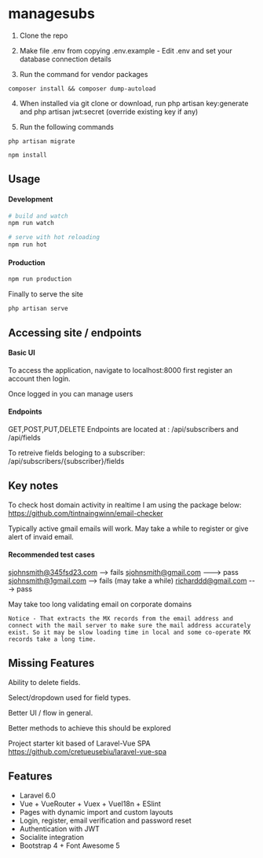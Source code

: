 # managesubs

1) Clone the repo

2) Make file .env from copying .env.example - Edit .env and set your database connection details

3) Run the command for vendor packages
```
composer install && composer dump-autoload
```

4) When installed via git clone or download, run php artisan key:generate and php artisan jwt:secret (override existing key if any)

5) Run the following commands
```
php artisan migrate
```

```
npm install
```

## Usage

#### Development

```bash
# build and watch
npm run watch

# serve with hot reloading
npm run hot
```

#### Production

```bash
npm run production
```

Finally to serve the site

```
php artisan serve
```

## Accessing site / endpoints

#### Basic UI

To access the application, navigate to localhost:8000 first register an account then login.

Once logged in you can manage users

#### Endpoints

GET,POST,PUT,DELETE Endpoints are located at :
/api/subscribers and /api/fields

To retreive fields beloging to a subscriber:
/api/subscribers/{subscriber}/fields


## Key notes

To check host domain activity in realtime I am using the package below: https://github.com/tintnaingwinn/email-checker

Typically active gmail emails will work. May take a while to register or give alert of invaid email.

#### Recommended test cases

sjohnsmith@345fsd23.com --> fails
sjohnsmith@gmail.com ---> pass
sjohnsmith@1gmail.com --> fails (may take a while)
richarddd@gmail.com ---> pass

May take too long validating email on corporate domains

```
Notice - That extracts the MX records from the email address and connect with the mail server to make sure the mail address accurately exist. So it may be slow loading time in local and some co-operate MX records take a long time.
```

## Missing Features

Ability to delete fields.

Select/dropdown used for field types.

Better UI / flow in general.

Better methods to achieve this should be explored

Project starter kit based of Laravel-Vue SPA https://github.com/cretueusebiu/laravel-vue-spa

## Features

- Laravel 6.0
- Vue + VueRouter + Vuex + VueI18n + ESlint
- Pages with dynamic import and custom layouts
- Login, register, email verification and password reset
- Authentication with JWT
- Socialite integration
- Bootstrap 4 + Font Awesome 5
